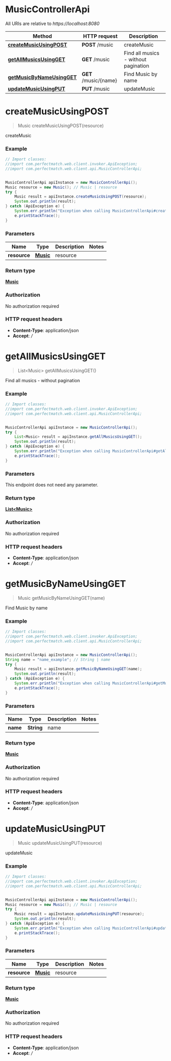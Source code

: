 # MusicControllerApi

All URIs are relative to *https://localhost:8080*

Method | HTTP request | Description
------------- | ------------- | -------------
[**createMusicUsingPOST**](MusicControllerApi.md#createMusicUsingPOST) | **POST** /music | createMusic
[**getAllMusicsUsingGET**](MusicControllerApi.md#getAllMusicsUsingGET) | **GET** /music | Find all musics - without pagination
[**getMusicByNameUsingGET**](MusicControllerApi.md#getMusicByNameUsingGET) | **GET** /music/{name} | Find Music by name
[**updateMusicUsingPUT**](MusicControllerApi.md#updateMusicUsingPUT) | **PUT** /music | updateMusic


<a name="createMusicUsingPOST"></a>
# **createMusicUsingPOST**
> Music createMusicUsingPOST(resource)

createMusic

### Example
```java
// Import classes:
//import com.perfectmatch.web.client.invoker.ApiException;
//import com.perfectmatch.web.client.api.MusicControllerApi;


MusicControllerApi apiInstance = new MusicControllerApi();
Music resource = new Music(); // Music | resource
try {
    Music result = apiInstance.createMusicUsingPOST(resource);
    System.out.println(result);
} catch (ApiException e) {
    System.err.println("Exception when calling MusicControllerApi#createMusicUsingPOST");
    e.printStackTrace();
}
```

### Parameters

Name | Type | Description  | Notes
------------- | ------------- | ------------- | -------------
 **resource** | [**Music**](Music.md)| resource |

### Return type

[**Music**](Music.md)

### Authorization

No authorization required

### HTTP request headers

 - **Content-Type**: application/json
 - **Accept**: */*

<a name="getAllMusicsUsingGET"></a>
# **getAllMusicsUsingGET**
> List&lt;Music&gt; getAllMusicsUsingGET()

Find all musics - without pagination

### Example
```java
// Import classes:
//import com.perfectmatch.web.client.invoker.ApiException;
//import com.perfectmatch.web.client.api.MusicControllerApi;


MusicControllerApi apiInstance = new MusicControllerApi();
try {
    List<Music> result = apiInstance.getAllMusicsUsingGET();
    System.out.println(result);
} catch (ApiException e) {
    System.err.println("Exception when calling MusicControllerApi#getAllMusicsUsingGET");
    e.printStackTrace();
}
```

### Parameters
This endpoint does not need any parameter.

### Return type

[**List&lt;Music&gt;**](Music.md)

### Authorization

No authorization required

### HTTP request headers

 - **Content-Type**: application/json
 - **Accept**: */*

<a name="getMusicByNameUsingGET"></a>
# **getMusicByNameUsingGET**
> Music getMusicByNameUsingGET(name)

Find Music by name

### Example
```java
// Import classes:
//import com.perfectmatch.web.client.invoker.ApiException;
//import com.perfectmatch.web.client.api.MusicControllerApi;


MusicControllerApi apiInstance = new MusicControllerApi();
String name = "name_example"; // String | name
try {
    Music result = apiInstance.getMusicByNameUsingGET(name);
    System.out.println(result);
} catch (ApiException e) {
    System.err.println("Exception when calling MusicControllerApi#getMusicByNameUsingGET");
    e.printStackTrace();
}
```

### Parameters

Name | Type | Description  | Notes
------------- | ------------- | ------------- | -------------
 **name** | **String**| name |

### Return type

[**Music**](Music.md)

### Authorization

No authorization required

### HTTP request headers

 - **Content-Type**: application/json
 - **Accept**: */*

<a name="updateMusicUsingPUT"></a>
# **updateMusicUsingPUT**
> Music updateMusicUsingPUT(resource)

updateMusic

### Example
```java
// Import classes:
//import com.perfectmatch.web.client.invoker.ApiException;
//import com.perfectmatch.web.client.api.MusicControllerApi;


MusicControllerApi apiInstance = new MusicControllerApi();
Music resource = new Music(); // Music | resource
try {
    Music result = apiInstance.updateMusicUsingPUT(resource);
    System.out.println(result);
} catch (ApiException e) {
    System.err.println("Exception when calling MusicControllerApi#updateMusicUsingPUT");
    e.printStackTrace();
}
```

### Parameters

Name | Type | Description  | Notes
------------- | ------------- | ------------- | -------------
 **resource** | [**Music**](Music.md)| resource |

### Return type

[**Music**](Music.md)

### Authorization

No authorization required

### HTTP request headers

 - **Content-Type**: application/json
 - **Accept**: */*

